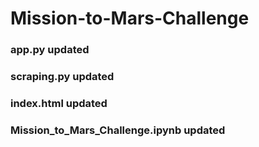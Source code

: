 # Mission-to-Mars-Challenge

### app.py updated
### scraping.py updated
### index.html updated
### Mission_to_Mars_Challenge.ipynb updated
